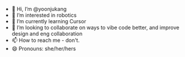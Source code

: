 - 👋 Hi, I’m @yoonjukang
- 👀 I’m interested in robotics
- 🌱 I’m currently learning Cursor
- 💞️ I’m looking to collaborate on ways to vibe code better, and improve design and eng collaboration
- 📫 How to reach me - don't. 
- 😄 Pronouns: she/her/hers

<!---
yoonjukang/yoonjukang is a ✨ special ✨ repository because its `README.md` (this file) appears on your GitHub profile.
You can click the Preview link to take a look at your changes.
--->
